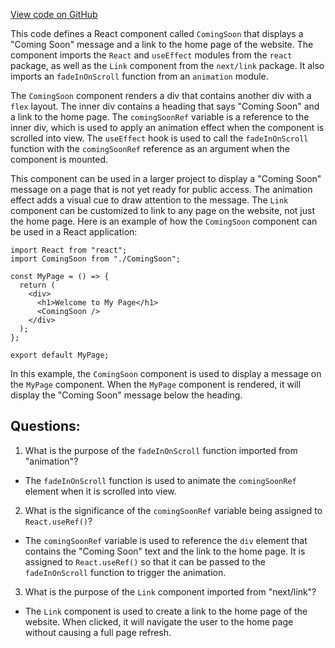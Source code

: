 [View code on GitHub](zoo-labs/zoo/blob/master/core/src/components/ComingSoon/index.tsx)

This code defines a React component called `ComingSoon` that displays a "Coming Soon" message and a link to the home page of the website. The component imports the `React` and `useEffect` modules from the `react` package, as well as the `Link` component from the `next/link` package. It also imports an `fadeInOnScroll` function from an `animation` module.

The `ComingSoon` component renders a div that contains another div with a `flex` layout. The inner div contains a heading that says "Coming Soon" and a link to the home page. The `comingSoonRef` variable is a reference to the inner div, which is used to apply an animation effect when the component is scrolled into view. The `useEffect` hook is used to call the `fadeInOnScroll` function with the `comingSoonRef` reference as an argument when the component is mounted.

This component can be used in a larger project to display a "Coming Soon" message on a page that is not yet ready for public access. The animation effect adds a visual cue to draw attention to the message. The `Link` component can be customized to link to any page on the website, not just the home page. Here is an example of how the `ComingSoon` component can be used in a React application:

```
import React from "react";
import ComingSoon from "./ComingSoon";

const MyPage = () => {
  return (
    <div>
      <h1>Welcome to My Page</h1>
      <ComingSoon />
    </div>
  );
};

export default MyPage;
```

In this example, the `ComingSoon` component is used to display a message on the `MyPage` component. When the `MyPage` component is rendered, it will display the "Coming Soon" message below the heading.
## Questions: 
 1. What is the purpose of the `fadeInOnScroll` function imported from "animation"?
- The `fadeInOnScroll` function is used to animate the `comingSoonRef` element when it is scrolled into view.

2. What is the significance of the `comingSoonRef` variable being assigned to `React.useRef()`?
- The `comingSoonRef` variable is used to reference the `div` element that contains the "Coming Soon" text and the link to the home page. It is assigned to `React.useRef()` so that it can be passed to the `fadeInOnScroll` function to trigger the animation.

3. What is the purpose of the `Link` component imported from "next/link"?
- The `Link` component is used to create a link to the home page of the website. When clicked, it will navigate the user to the home page without causing a full page refresh.
